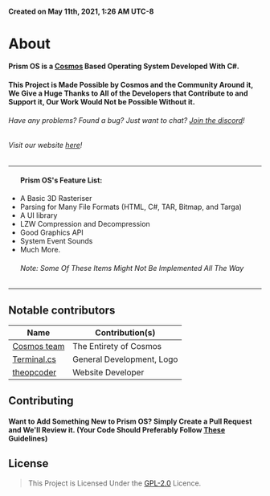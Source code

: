 
<h4>Created on May 11th, 2021, 1:26 AM UTC-8</h4>

# About
#### Prism OS is a [Cosmos](https://github.com/CosmosOS/Cosmos) Based Operating System Developed With C#.
#### This Project is Made Possible by Cosmos and the Community Around it, We Give a Huge Thanks to All of the Developers that Contribute to and Support it, Our Work Would Not be Possible Without it.
###### Have any problems? Found a bug? Just want to chat? [Join the discord](https://discord.gg/DdERgtGmF6)!
###### Visit our website [here](https://project-prism.github.io/Prism-OS/)!

<hr/>
<ul>
<h4>Prism OS's Feature List:</h4>
    <li>A Basic 3D Rasteriser</li>
    <li>Parsing for Many File Formats (HTML, C#, TAR, Bitmap, and Targa)</li>
    <li>A UI library</li>
    <li>LZW Compression and Decompression</li>
    <li>Good Graphics API</li>
    <li>System Event Sounds</li>
    <li>Much More.
    <h6>Note: Some Of These Items Might Not Be Implemented All The Way</h6>
</ul>
<hr>

## Notable contributors
| Name                                                  | Contribution(s)              |
|-------------------------------------------------------|------------------------------|
| [Cosmos team](https://github.com/CosmosOS/Cosmos)     | The Entirety of Cosmos       |
| [Terminal.cs](https://github.com/terminal-cs)         | General Development, Logo    |
| [theopcoder](https://github.com/theopcoder)           | Website Developer            |

## Contributing

#### Want to Add Something New to Prism OS? Simply Create a Pull Request and We'll Review it. (Your Code Should Preferably Follow [These](https://github.com/Project-Prism/Prism-OS/blob/main/CONTRIBUTING.md) Guidelines)

## License

> This Project is Licensed Under the [GPL-2.0](https://github.com/Project-Prism/Prism-OS/blob/main/LICENSE) Licence.
